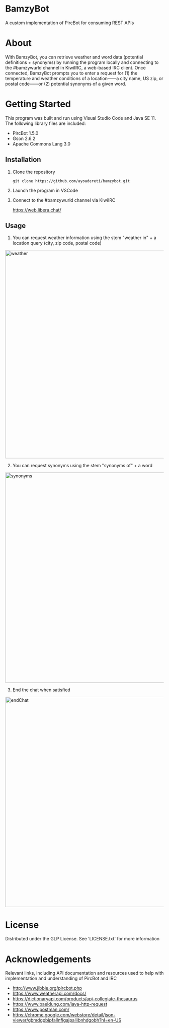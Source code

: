 # BamzyBot
A custom implementation of PircBot for consuming REST APIs

# About  
With BamzyBot, you can retrieve weather and word data (potential definitions + synonyms) by running the program locally and connecting to the #bamzywurld channel in KiwiIRC, a web-based IRC client. Once connected, BamzyBot prompts you to enter a request for (1) the temperature and weather conditions of a location——a city name, US zip, or postal code——or (2) potential synonyms of a given word. 

# Getting Started 
This program was built and run using Visual Studio Code and Java SE 11. The following library files are included:

* PircBot 1.5.0
* Gson 2.6.2
* Apache Commons Lang 3.0

## Installation 
1. Clone the repository

   `git clone https://github.com/ayoadereti/bamzybot.git`
   

2. Launch the program in VSCode 


3. Connect to the #bamzywurld channel via KiwiIRC
   
   https://web.libera.chat/
   
## Usage 
1. You can request weather information using the stem "weather in" + a location query (city, zip code, postal code)

<img width="662" alt="weather" src="https://github.com/ayoadereti/bamzybot/assets/132008328/75b1d754-7961-4a75-a8dc-cdad6226bd66">


2. You can request synonyms using the stem "synonyms of" + a word 

<img width="668" alt="synonyms" src="https://github.com/ayoadereti/bamzybot/assets/132008328/456e2a02-993f-435a-b60c-1c681aef0fa3">


3. End the chat when satisfied 

<img width="668" alt="endChat" src="https://github.com/ayoadereti/bamzybot/assets/132008328/ae972ba9-fbb5-4304-8462-410bc234dc6a">

 
# License
Distributed under the GLP License. See 'LICENSE.txt' for more information

# Acknowledgements
Relevant links, including API documentation and resources used to help with implementation and understanding of
PircBot and IRC

* http://www.jibble.org/pircbot.php
* https://www.weatherapi.com/docs/
* https://dictionaryapi.com/products/api-collegiate-thesaurus
* https://www.baeldung.com/java-http-request
* https://www.postman.com/
* https://chrome.google.com/webstore/detail/json-viewer/gbmdgpbipfallnflgajpaliibnhdgobh?hl=en-US
